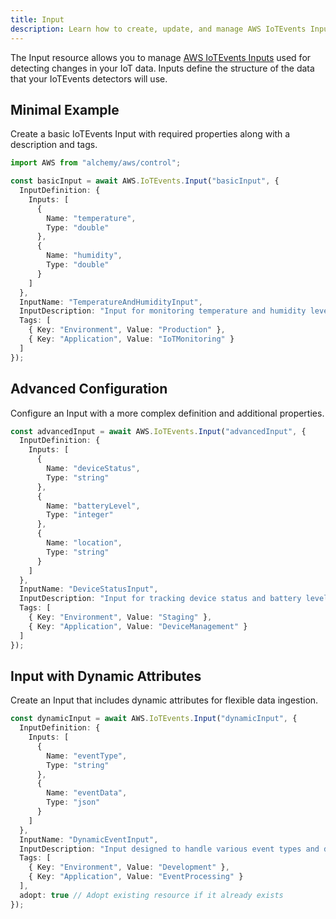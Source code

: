 ```yaml
---
title: Input
description: Learn how to create, update, and manage AWS IoTEvents Inputs using Alchemy Cloud Control.
---
```


The Input resource allows you to manage [AWS IoTEvents Inputs](https://docs.aws.amazon.com/iotevents/latest/userguide/) used for detecting changes in your IoT data. Inputs define the structure of the data that your IoTEvents detectors will use.

## Minimal Example

Create a basic IoTEvents Input with required properties along with a description and tags.

```ts
import AWS from "alchemy/aws/control";

const basicInput = await AWS.IoTEvents.Input("basicInput", {
  InputDefinition: {
    Inputs: [
      {
        Name: "temperature",
        Type: "double"
      },
      {
        Name: "humidity",
        Type: "double"
      }
    ]
  },
  InputName: "TemperatureAndHumidityInput",
  InputDescription: "Input for monitoring temperature and humidity levels.",
  Tags: [
    { Key: "Environment", Value: "Production" },
    { Key: "Application", Value: "IoTMonitoring" }
  ]
});
```

## Advanced Configuration

Configure an Input with a more complex definition and additional properties.

```ts
const advancedInput = await AWS.IoTEvents.Input("advancedInput", {
  InputDefinition: {
    Inputs: [
      {
        Name: "deviceStatus",
        Type: "string"
      },
      {
        Name: "batteryLevel",
        Type: "integer"
      },
      {
        Name: "location",
        Type: "string"
      }
    ]
  },
  InputName: "DeviceStatusInput",
  InputDescription: "Input for tracking device status and battery levels.",
  Tags: [
    { Key: "Environment", Value: "Staging" },
    { Key: "Application", Value: "DeviceManagement" }
  ]
});
```

## Input with Dynamic Attributes

Create an Input that includes dynamic attributes for flexible data ingestion.

```ts
const dynamicInput = await AWS.IoTEvents.Input("dynamicInput", {
  InputDefinition: {
    Inputs: [
      {
        Name: "eventType",
        Type: "string"
      },
      {
        Name: "eventData",
        Type: "json"
      }
    ]
  },
  InputName: "DynamicEventInput",
  InputDescription: "Input designed to handle various event types and data.",
  Tags: [
    { Key: "Environment", Value: "Development" },
    { Key: "Application", Value: "EventProcessing" }
  ],
  adopt: true // Adopt existing resource if it already exists
});
```